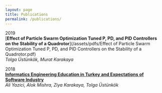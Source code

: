 ```yaml
---
layout: page
title: Publications
permalink: /publications/
---
```


2019  
[**Effect of Particle Swarm Optimization Tuned P, PD, and PID Controllers on the Stability of a Quadrotor**](/assets/pdfs/Effect of Particle Swarm Optimization Tuned P, PD, and PID Controllers on the Stability of a Quadrotor.pdf)  
*Tolga Üstünkök, Murat Karakaya*


2018  
[**Informatics Engineering Education in Turkey and Expectations of Software Industry**](https://ieeexplore.ieee.org/abstract/document/8566669)  
*Ali Yazici, Alok Mishra, Ziya Karakaya, Tolga Üstünkök*